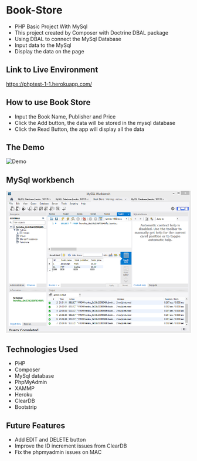 # Book-Store

* PHP Basic Project With MySql
* This project created by Composer with Doctrine DBAL package
* Using DBAL to connect the MySql Database
* Input data to the MySql
* Display the data on the page

## Link to Live Environment

https://phptest-1-1.herokuapp.com/


## How to use Book Store
* Input the Book Name, Publisher and Price
* Click the Add button, the data will be stored in the mysql database
* Click the Read Button, the app will display all the data


## The Demo
![Demo](src/images/BookStore.gif)

## MySql workbench
![MySql](src/images/mysql.png)


## Technologies Used

* PHP 
* Composer
* MySql database
* PhpMyAdmin
* XAMMP
* Heroku
* ClearDB
* Bootstrip

## Future Features

* Add EDIT and DELETE button
* Improve the ID increment issues from ClearDB
* Fix the phpmyadmin issues on MAC
